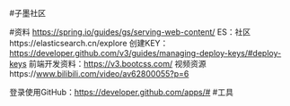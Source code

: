 #子墨社区

#资料
https://spring.io/guides/gs/serving-web-content/
ES：社区https://elasticsearch.cn/explore
创建KEY：https://developer.github.com/v3/guides/managing-deploy-keys/#deploy-keys
前端开发资料：https://v3.bootcss.com/
视频资源https://www.bilibili.com/video/av62800055?p=6

登录使用GitHub：https://developer.github.com/apps/#
#工具